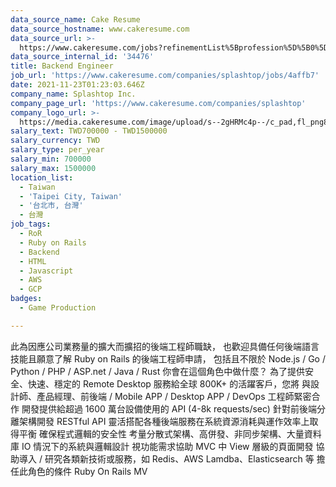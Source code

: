 ```yaml
---
data_source_name: Cake Resume
data_source_hostname: www.cakeresume.com
data_source_url: >-
  https://www.cakeresume.com/jobs?refinementList%5Bprofession%5D%5B0%5D=game-production&range%5Bsalary_range%5D%5Bmin%5D=1000000
data_source_internal_id: '34476'
title: Backend Engineer
job_url: 'https://www.cakeresume.com/companies/splashtop/jobs/4affb7'
date: 2021-11-23T01:23:03.646Z
company_name: Splashtop Inc.
company_page_url: 'https://www.cakeresume.com/companies/splashtop'
company_logo_url: >-
  https://media.cakeresume.com/image/upload/s--2gHRMc4p--/c_pad,fl_png8,h_200,w_200/v1577246016/q3dazcv6tw7gx2xygu4y.png
salary_text: TWD700000 - TWD1500000
salary_currency: TWD
salary_type: per_year
salary_min: 700000
salary_max: 1500000
location_list:
  - Taiwan
  - 'Taipei City, Taiwan'
  - '台北市, 台灣'
  - 台灣
job_tags:
  - RoR
  - Ruby on Rails
  - Backend
  - HTML
  - Javascript
  - AWS
  - GCP
badges:
  - Game Production

---
```


此為因應公司業務量的擴大而擴招的後端工程師職缺， 也歡迎具備任何後端語言技能且願意了解 Ruby on Rails 的後端工程師申請， 包括且不限於 Node.js / Go / Python / PHP / ASP.net / Java / Rust 你會在這個角色中做什麼？ 為了提供安全、快速、穩定的 Remote Desktop 服務給全球 800K+ 的活躍客戶，您將 與設計師、產品經理、前後端 / Mobile APP / Desktop APP / DevOps 工程師緊密合作 開發提供給超過 1600 萬台設備使用的 API (4-8k requests/sec) 針對前後端分離架構開發 RESTful API 靈活搭配各種後端服務在系統資源消耗與運作效率上取得平衡 確保程式邏輯的安全性 考量分散式架構、高併發、非同步架構、大量資料庫 IO 情況下的系統與邏輯設計 視功能需求協助 MVC 中 View 層級的頁面開發 協助導入 / 研究各類新技術或服務，如 Redis、AWS Lamdba、Elasticsearch 等 擔任此角色的條件 Ruby On Rails MV